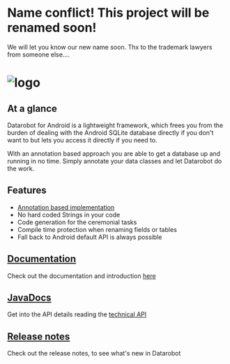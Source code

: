 # __Name conflict! This project will be renamed soon!__ #
We will let you know our new name soon. Thx to the trademark lawyers from someone else.... 

![logo](https://github.com/arconsis/datarobot/raw/master/resources/Datarobottitle.png)
=========

## At a glance ##
Datarobot for Android is a lightweight framework, which frees you from the burden of dealing with the Android SQLite database directly if you don't want to but lets you access it directly if you need to.

With an annotation based approach you are able to get a database up and running in no time. Simply annotate your data classes and let Datarobot do the work.


## Features ##
 * [Annotation based implementation](https://github.com/arconsis/datarobot/wiki/Annotations)
 * No hard coded Strings in your code
 * Code generation for the ceremonial tasks
 * Compile time protection when renaming fields or tables
 * Fall back to Android default API is always possible


## [Documentation](https://github.com/arconsis/datarobot/wiki) ##
Check out the documentation and introduction [here](https://github.com/arconsis/datarobot/wiki)


## [JavaDocs](http://arconsis.github.io/datarobot/) ##
Get into the API details reading the [technical API](http://arconsis.github.io/datarobot/)

## [Release notes](https://github.com/arconsis/datarobot/releases) ##
Check out the release notes, to see what's new in Datarobot
